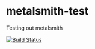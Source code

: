 # metalsmith-test
Testing out metalsmith

[![Build Status](https://travis-ci.org/thedustinsmith/metalsmith-test.svg?branch=master)](https://travis-ci.org/thedustinsmith/metalsmith-test)